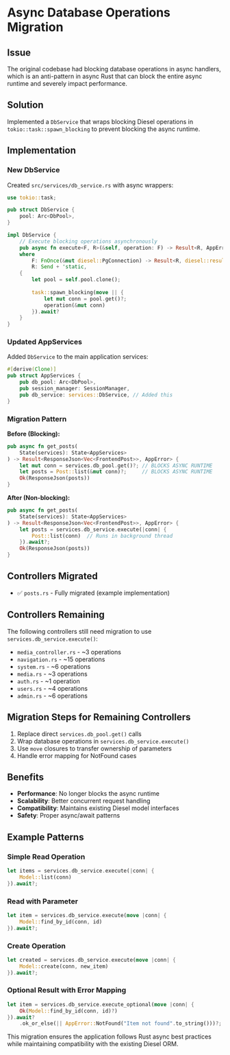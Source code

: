 # Async Database Operations Migration

## Issue

The original codebase had blocking database operations in async handlers, which is an anti-pattern in async Rust that can block the entire async runtime and severely impact performance.

## Solution

Implemented a `DbService` that wraps blocking Diesel operations in `tokio::task::spawn_blocking` to prevent blocking the async runtime.

## Implementation

### New DbService

Created `src/services/db_service.rs` with async wrappers:

```rust
use tokio::task;

pub struct DbService {
    pool: Arc<DbPool>,
}

impl DbService {
    // Execute blocking operations asynchronously
    pub async fn execute<F, R>(&self, operation: F) -> Result<R, AppError>
    where
        F: FnOnce(&mut diesel::PgConnection) -> Result<R, diesel::result::Error> + Send + 'static,
        R: Send + 'static,
    {
        let pool = self.pool.clone();
        
        task::spawn_blocking(move || {
            let mut conn = pool.get()?;
            operation(&mut conn)
        }).await?
    }
}
```

### Updated AppServices

Added `DbService` to the main application services:

```rust
#[derive(Clone)]
pub struct AppServices {
    pub db_pool: Arc<DbPool>,
    pub session_manager: SessionManager,
    pub db_service: services::DbService, // Added this
}
```

### Migration Pattern

**Before (Blocking):**
```rust
pub async fn get_posts(
    State(services): State<AppServices>
) -> Result<ResponseJson<Vec<FrontendPost>>, AppError> {
    let mut conn = services.db_pool.get()?; // BLOCKS ASYNC RUNTIME
    let posts = Post::list(&mut conn)?;     // BLOCKS ASYNC RUNTIME
    Ok(ResponseJson(posts))
}
```

**After (Non-blocking):**
```rust
pub async fn get_posts(
    State(services): State<AppServices>
) -> Result<ResponseJson<Vec<FrontendPost>>, AppError> {
    let posts = services.db_service.execute(|conn| {
        Post::list(conn)  // Runs in background thread
    }).await?;
    Ok(ResponseJson(posts))
}
```

## Controllers Migrated

- ✅ `posts.rs` - Fully migrated (example implementation)

## Controllers Remaining

The following controllers still need migration to use `services.db_service.execute()`:

- `media_controller.rs` - ~3 operations
- `navigation.rs` - ~15 operations  
- `system.rs` - ~6 operations
- `media.rs` - ~3 operations
- `auth.rs` - ~1 operation
- `users.rs` - ~4 operations
- `admin.rs` - ~6 operations

## Migration Steps for Remaining Controllers

1. Replace direct `services.db_pool.get()` calls
2. Wrap database operations in `services.db_service.execute()`
3. Use `move` closures to transfer ownership of parameters
4. Handle error mapping for NotFound cases

## Benefits

- **Performance**: No longer blocks the async runtime
- **Scalability**: Better concurrent request handling
- **Compatibility**: Maintains existing Diesel model interfaces
- **Safety**: Proper async/await patterns

## Example Patterns

### Simple Read Operation
```rust
let items = services.db_service.execute(|conn| {
    Model::list(conn)
}).await?;
```

### Read with Parameter
```rust
let item = services.db_service.execute(move |conn| {
    Model::find_by_id(conn, id)
}).await?;
```

### Create Operation
```rust
let created = services.db_service.execute(move |conn| {
    Model::create(conn, new_item)
}).await?;
```

### Optional Result with Error Mapping
```rust
let item = services.db_service.execute_optional(move |conn| {
    Ok(Model::find_by_id(conn, id)?)
}).await?
    .ok_or_else(|| AppError::NotFound("Item not found".to_string()))?;
```

This migration ensures the application follows Rust async best practices while maintaining compatibility with the existing Diesel ORM.
